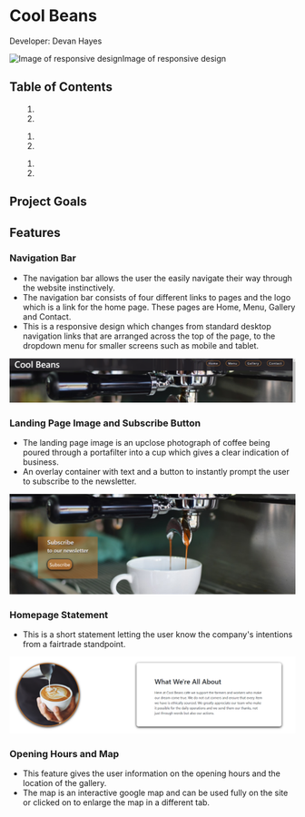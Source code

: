 <h1>Cool Beans</h1>
<p>Developer: Devan Hayes</p>
<img alt="Image of responsive design">Image of responsive design</img>
<h2>Table of Contents</h2>
<ol>
    <ol>
        <li></il>
        <li></il>
    </ol>
    <ol>
        <li></il>
        <li></il>
    </ol>
    <ol>
        <li></il>
        <li></il>
    </ol>
</ol>
<h2>Project Goals</h2>

<h2>Features</h2>

<h3>Navigation Bar</h3>
<ul>
    <li>
        The navigation bar allows the user the easily navigate their way through the website instinctively.
    </li>
    <li>
        The navigation bar consists of four different links to pages and the logo which is a link for the home page. These pages are Home, Menu, Gallery and Contact.
    </li>
    <li>
        This is a responsive design which changes from standard desktop navigation links that are arranged across the top of the page, to the dropdown menu for smaller screens such as mobile and tablet.
    </li>
</ul>
<img src="doc/images_readme/navigationbar_image_cool_beans.PNG" alt="screenshot of Cool Beans website navigation bar">
<h3>Landing Page Image and Subscribe Button</h3>
<ul>
    <li>
        The landing page image is an upclose photograph of coffee being poured through a portafilter into a cup which gives a clear indication of business.
    </li>
    <li>
        An overlay container with text and a button to instantly prompt the user to subscribe to the newsletter.
    </li>
</ul>
<img src="doc/images_readme/home_page_hero_image.PNG" alt="">
<h3>Homepage Statement</h3>
<ul>
    <li>
        This is a short statement letting the user know the company's intentions from a fairtrade standpoint.
    </li>
</ul>
<img src="doc/images_readme/home_page_statement.PNG" alt="Screenshot of two containers one with an image off coffe being pured and the other is a filled with text describing the viewpoint of the Cafe">
<h3>Opening Hours and Map</h3>
<ul>
    <li>
        This feature gives the user information on the opening hours and the location of the gallery.
    </li>
    <li>
        The map is an interactive google map and can be used fully on the site or clicked on to enlarge the map in a different tab. 
    </li>
</ul>


